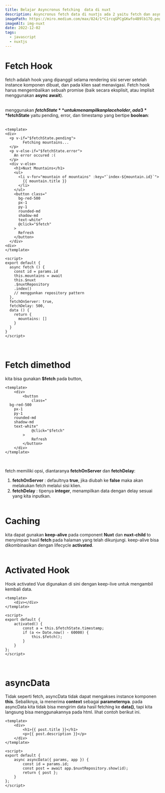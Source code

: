 ```yaml
---
title: Belajar Asyncronus fetching  data di nuxt
description: Asyncronus fetch data di nuxtjs ada 2 yaitu fetch dan asyncData
imagePath: https://miro.medium.com/max/824/1*C1rcqGPCgGKwfo4B9lb17Q.png
imageAlt: img-nuxt
date: 2022-12-02
tags:
  - javascript
  - nuxtjs
---
```


# Fetch Hook

fetch adalah hook yang dipanggil selama rendering sisi server setelah instance komponen dibuat, dan pada klien saat menavigasi. Fetch hook harus mengembalikan sebuah promise (baik secara eksplisit, atau implisit menggunakan **async await**). <br><br>

menggunakan **$fetchState** untuk menampilkan placeholder, ada 3 **$fetchState** yaitu pending, error, dan timestamp yang bertipe **boolean**: <br><br>

```vue
<template>
<div>
  <p v-if="$fetchState.pending">
        Fetching mountains...
  </p>
  <p v-else-if="$fetchState.error">
    An error occured :(
  </p>
  <div v-else>
    <h1>Nuxt Mountains</h1>
    <ul>
      <li v-for="mountain of mountains" :key="`index-${mountain.id}`">
        {{ mountain.title }}
      </li>
    </ul>
    <button class="
      bg-red-500
      px-1
      py-1
      rounded-md
      shadow-md
      text-white"
      @click="$fetch"
    >
      Refresh
    </button>
  </div>
<div>
</template>

<script>
export default {
  async fetch () {
    const id = params.id
    this.mountains = await
    this.$nuxt
    .$nuxtRepository
    .index()
    // menggunkan repository pattern
  },
  fetchOnServer: true,
  fetchDelay: 500,
  data () {
    return {
      mountains: []
    }
  }
}
</script>
```

<br>

# Fetch dimethod

kita bisa gunakan **$fetch** pada button, <br>

```vue
<template>
	<div>
		<button
			class="
  bg-red-500 
    px-1
    py-1
    rounded-md 
    shadow-md
    text-white"
			@click="$fetch"
		>
			Refresh
		</button>
	</div>
</template>
```

<br>

fetch memiliki opsi, diantaranya **fetchOnServer** dan **fetchDelay**: <br>

1. **fetchOnServer** : defaultnya **true**, jika diubah ke **false** maka akan melakukan fetch melalui sisi klien. <br>
2. **fetchDelay** : tipenya **integer**, menampilkan data dengan delay sesuai yang kita inputkan. <br><br>

# Caching

kita dapat gunakan **keep-alive** pada component **Nuxt** dan **nuxt-child** to menyimpan hasil **fetch** pada halaman yang telah dikunjungi. keep-alive bisa dikombinasikan dengan lifecycle **activated**. <br><br>

# Activated Hook

Hook activated Vue digunakan di sini dengan keep-live untuk mengambil kembali data.

```vue
<template>
	<div></div>
</template>

<script>
export default {
	activated() {
		const a = this.$fetchState.timestamp;
		if (a <= Date.now() - 60000) {
			this.$fetch();
		}
	}
};
</script>
```

<br>

# asyncData

Tidak seperti fetch, asyncData tidak dapat mengakses instance komponen **this**. Sebaliknya, ia menerima **context** sebagai **parameternya**. pada asyncData kita tidak bisa mengirim data hasil fetching ke **data()**, tapi kita langsung bisa menggunakannya pada html. lihat contoh berikut ini. <br>

```vue
<template>
	<div>
		<h1>{{ post.title }}</h1>
		<p>{{ post.description }}</p>
	</div>
</template>

<script>
export default {
	async asyncData({ params, app }) {
		const id = params.id;
		const post = await app.$nuxtRepository.show(id);
		return { post };
	}
};
</script>
```
